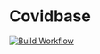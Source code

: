 # Covidbase

[![Build Workflow](https://github.com/AIMed-Team/Covidbase/actions/workflows/build.yml/badge.svg)](https://github.com/AIMed-Team/Covidbase/actions/workflows/build.yml)
